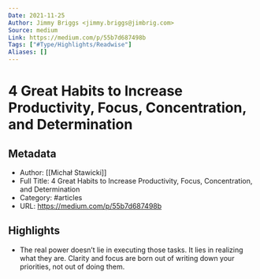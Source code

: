```yaml
---
Date: 2021-11-25
Author: Jimmy Briggs <jimmy.briggs@jimbrig.com>
Source: medium
Link: https://medium.com/p/55b7d687498b
Tags: ["#Type/Highlights/Readwise"]
Aliases: []
---
```

# 4 Great Habits to Increase Productivity, Focus, Concentration, and Determination

## Metadata
- Author: [[Michał Stawicki]]
- Full Title: 4 Great Habits to Increase Productivity, Focus, Concentration, and Determination
- Category: #articles
- URL: https://medium.com/p/55b7d687498b

## Highlights
- The real power doesn’t lie in executing those tasks. It lies in realizing what they are. Clarity and focus are born out of writing down your priorities, not out of doing them.
